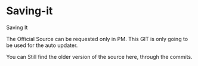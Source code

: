 Saving-it
=========

Saving It

The Official Source can be requested only in PM. This GIT is only going to be used for the auto updater.

You can Still find the older version of the source here, through the commits.
